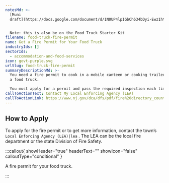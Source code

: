 ```yaml
---
notesMd: >-
  [Muni
  draft](https://docs.google.com/document/d/1N0UP4lpIGbCh634bDyi-Ewz1htbaAawT3y16H_XXaX4/edit?usp=sharing)


  Note: this is also be on the Food Truck Starter Kit
filename: food-truck-fire-permit
name: Get a Fire Permit for Your Food Truck
industryIds: []
sectorIds:
  - accommodation-and-food-services
icon: govt-purple.svg
urlSlug: food-truck-fire-permit
summaryDescriptionMd: >-
  You need a fire permit to cook in a mobile canteen or cooking trailer, such as
  a food truck. 

  You must apply for a permit and pass the required inspection each time you set up at an event or specific location.
callToActionText: Contact My Local Enforcing Agency (LEA)
callToActionLink: https://www.nj.gov/dca/dfs/pdf/fire%20directory_county%20summary/fire_code_enforcement_director.pdf
---
```

## How to Apply

To apply for the fire permit or to get more information, contact the town’s `Local Enforcing Agency (LEA)|lea` . The LEA can be the local fire department or the state Division of Fire Safety.

:::callout{ showHeader="true" headerText="" showIcon="false" calloutType="conditional" }

A fire permit for your food truck.

:::
